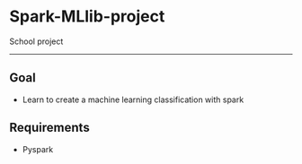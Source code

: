 # Spark-MLlib-project
School project
___
## Goal
- Learn to create a machine learning classification with spark
## Requirements
- Pyspark

